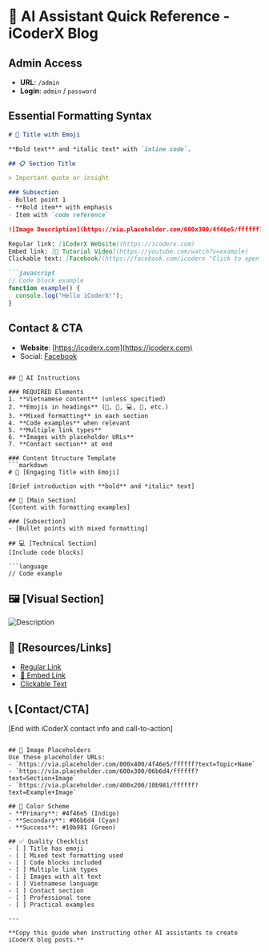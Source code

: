 # 🤖 AI Assistant Quick Reference - iCoderX Blog

## Admin Access
- **URL**: `/admin`
- **Login**: `admin` / `password`

## Essential Formatting Syntax

```markdown
# 🚀 Title with Emoji

**Bold text** and *italic text* with `inline code`.

## 📋 Section Title

> Important quote or insight

### Subsection
- Bullet point 1
- **Bold item** with emphasis
- Item with `code reference`

![Image Description](https://via.placeholder.com/600x300/4f46e5/ffffff?text=Placeholder)

Regular link: [iCoderX Website](https://icoderx.com)
Embed link: [🔗 Tutorial Video](https://youtube.com/watch?v=example)
Clickable text: [Facebook](https://facebook.com/icoderx "Click to open Facebook")

```javascript
// Code block example
function example() {
  console.log("Hello iCoderX!");
}
```

## Contact & CTA
- **Website**: [https://icoderx.com](https://icoderx.com)
- Social: [Facebook](https://facebook.com/icoderx "Visit Facebook")
```

## 🎯 AI Instructions

### REQUIRED Elements
1. **Vietnamese content** (unless specified)
2. **Emojis in headings** (🚀, 📝, 💻, 🔗, etc.)
3. **Mixed formatting** in each section
4. **Code examples** when relevant
5. **Multiple link types**
6. **Images with placeholder URLs**
7. **Contact section** at end

### Content Structure Template
```markdown
# 🚀 [Engaging Title with Emoji]

[Brief introduction with **bold** and *italic* text]

## 📝 [Main Section]
[Content with formatting examples]

### [Subsection]
- [Bullet points with mixed formatting]

## 💻 [Technical Section]
[Include code blocks]

```language
// Code example
```

## 🖼️ [Visual Section]
![Description](https://via.placeholder.com/800x400/4f46e5/ffffff?text=Topic+Image)

## 🔗 [Resources/Links]
- [Regular Link](https://example.com)
- [🔗 Embed Link](https://youtube.com/example)
- [Clickable Text](https://site.com "Tooltip")

## 📞 [Contact/CTA]
[End with iCoderX contact info and call-to-action]
```

## 📸 Image Placeholders
Use these placeholder URLs:
- `https://via.placeholder.com/800x400/4f46e5/ffffff?text=Topic+Name`
- `https://via.placeholder.com/600x300/06b6d4/ffffff?text=Section+Image`
- `https://via.placeholder.com/400x200/10b981/ffffff?text=Example+Image`

## 🎨 Color Scheme
- **Primary**: #4f46e5 (Indigo)
- **Secondary**: #06b6d4 (Cyan)
- **Success**: #10b981 (Green)

## ✅ Quality Checklist
- [ ] Title has emoji
- [ ] Mixed text formatting used
- [ ] Code blocks included
- [ ] Multiple link types
- [ ] Images with alt text
- [ ] Vietnamese language
- [ ] Contact section
- [ ] Professional tone
- [ ] Practical examples

---

**Copy this guide when instructing other AI assistants to create iCoderX blog posts.**

